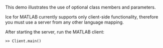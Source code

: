 This demo illustrates the use of optional class members and parameters.

Ice for MATLAB currently supports only client-side functionality, therefore
you must use a server from any other language mapping.

After starting the server, run the MATLAB client:

```
>> Client.main()
```

